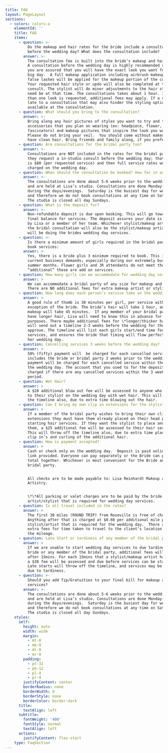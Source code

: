 ```yaml
---
title: FAQ
layout: PageLayout
sections:
  - colors: colors-a
    elementId: ''
    title: FAQ
    items:
      - question: >-
          Do the makeup and hair rates for the bride include a consultation
          before the wedding day? What does the consultation include?
        answer: >-
          The consultation fee is built into the bride’s makeup and hair rate.  
          A consultation before the wedding day is highly recommended so that
          you are assured that you will have the exact look you want for your
          big day.  A full makeup application including airbrush makeup with
          false lashes will be applied for the makeup portion of the consult.
          Your requested hair style or updo will also be completed at the
          consult. The stylist will do minor adjustments to the hair style; if
          need be at that time. The consultations takes about 1 hour. If more
          than one look is requested, additional fees may apply. If a client is
          late to a consultation that may also hinder the styling options
          available at the consultation.
      - question: What should you bring to the consultation?
        answer: >-
          Bring along any hair pictures of styles you want to try and the hair
          accessories that you plan on wearing (ex: headpiece, flower, combs,
          fascinators) and makeup pictures that inspire the look you want.
          Please do not bring your veil.  You should come without makeup on, and
          have clean hair. Bring friends and family along, if you prefer!
      - question: Are consultations for the bridal party too?
        answer: >-
          Consultations are NOT included in the rates for the bridal party. If
          they request a in-studio consult before the wedding day; that amount
          is $80 (per requested service) and then full service rates would be
          charged on the wedding day.
      - question: When should the consultation be booked? How far in advance?
        answer: >-
          The consultations are done about 5-6 weeks prior to the wedding day
          and are held at Lisa’s studio. Consultations are done Monday-Friday
          during the days/evenings.  Saturday is the busiest day for weddings
          and therefore we do not book consultations at any time on Saturdays.
          The studio is closed all day Sundays.
      - question: What is the deposit for?
        answer: >-
          Non-refundable deposit is due upon booking. This will go toward your
          final balance for services. The deposit assures your date is reserved
          by Lisa or a member of her team. Whichever stylist/makeup artist does
          the bridal consultation will also be the stylist/makeup artist who
          will be doing the brides wedding day services.
      - question: >-
          Is there a minimum amount of girls required in the bridal party to
          book services:
        answer: >
          Yes, there is a bride plus 3 minimum required to book. This is due to
          current business demands; especially during our extremely busy peak
          summer months. Flower girls and JR attendants do not meet the
          “additional” those are add on services.
      - question: How many girls can we accommodate for wedding day services?
        answer: >
          We can accommodate a bridal party of any size for makeup and hair.
          There are NO additional fees for extra makeup artist or stylist.
      - question: How long does each person’s service take on the wedding day?
        answer: >
          A good rule of thumb is 30 minutes per girl, per service with the
          exception of the bride. The bride’s hair will take 1 hour, and bride’s
          makeup will take 45 minutes.  If any member of your bridal party does
          have longer hair, Lisa will need to know this in advance for timing
          purposes. There maybe additional fees for \*longer/thicker hair.  Lisa
          will send out a timeline 2-3 weeks before the wedding for the bride to
          approve. The timeline will list each girls start/end time for
          services, and ensures the bride that timing will flow perfectly for
          her wedding day.
      - question: Cancelling services 3 weeks before the wedding day?
        answer: >
          50% (fifty) payment will  be charged for each cancelled service,
          includes the bride or bridal party 3 weeks prior to the wedding. 100%
          payment will be charged for each cancelled service within the week of
          the wedding day. The account that you used to for the deposit, will be
          charged if there are any cancelled services within the 3 week grace
          period.
      - question: Wet Hair?
        answer: >
          A $20 additional blow out fee will be assessed to anyone who arrives
          to their stylist on the wedding day with wet hair. This will throw off
          the timeline also, due to extra time blowing out the hair.
      - question: Can I bring my own clip in extensions for the stylist?
        answer: >
          If a member of the bridal party wishes to bring their own clip in
          extensions they must have them already placed on their head prior to
          starting hair services. If they want the stylist to place and curl
          them, a $25 additional fee will be assessed to their hair service.
          This will throw off the timeline also, due to extra time placing the
          clip in’s and curling of the additional hair.
      - question: How is payment accepted?
        answer: >
          Cash or check only on the wedding day.  Deposit is paid online thru a
          link provided. Everyone can pay separately or the Bride can pay the
          total together. Whichever is most convenient for the Bride and her
          bridal party.


          All checks are to be made payable to: Lisa Reinhardt Makeup and Hair
          Artistry.


          \*\*All parking or valet charges are to be paid by the bride PER
          artist/stylist that is required for wedding day services.
      - question: Is all travel included in the rates?
        answer: >
          The first 30 miles (ROUND TRIP) from Roseville is free of charge.
          Anything after that is charged at $0.60 per additional mile per
          stylist/artist that is required for the wedding day.  There are not
          extra fees for time taken to travel to the client’s location just for
          the mileage.
      - question: Late Start or tardiness of any member of the bridal party?
        answer: >
          If we are unable to start wedding day services to due tardiness of the
          bride or any member of the bridal party, additional fees will apply
          after 15mins. For each 15mins that a stylist/makeup artist has to wait
          a $30 fee will be assessed and due before services can be started.
          Late starts will throw off the timeline, and services may be cut short
          due to tardiness.
      - question: >-
          Should you add Tip/Gratuities to your final bill for makeup and hair
          services?
        answer: >-
          The consultations are done about 5-6 weeks prior to the wedding day
          and are held at Lisa’s studio. Consultations are done Monday-Friday
          during the days/evenings.  Saturday is the busiest day for weddings
          and therefore we do not book consultations at any time on Saturdays.
          The studio is closed all day Sundays.
    styles:
      self:
        height: auto
        width: wide
        margin:
          - mt-0
          - mb-0
          - ml-0
          - mr-0
        padding:
          - pt-32
          - pb-12
          - pl-4
          - pr-4
        justifyContent: center
        borderRadius: none
        borderWidth: 0
        borderStyle: none
        borderColor: border-dark
      title:
        textAlign: left
      subtitle:
        fontWeight: '400'
        fontStyle: normal
        textAlign: left
      actions:
        justifyContent: flex-start
    type: FaqSection
---
```

